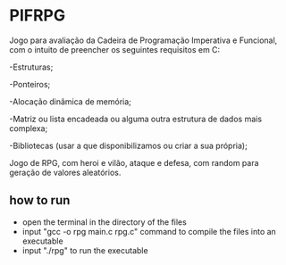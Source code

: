 # PIFRPG

Jogo para avaliação da Cadeira de Programação Imperativa e Funcional, com o intuito de preencher os seguintes requisitos em C:

-Estruturas;

-Ponteiros;

-Alocação dinâmica de memória;

-Matriz ou lista encadeada ou alguma outra estrutura de dados mais complexa;

-Bibliotecas (usar a que disponibilizamos ou criar a sua própria);


Jogo de RPG, com heroi e vilão, ataque e defesa, com random para geração de valores aleatórios.





## how to run
- open the terminal in the directory of the files
- input "gcc -o rpg main.c rpg.c" command to compile the files into an executable
- input "./rpg" to run the executable
